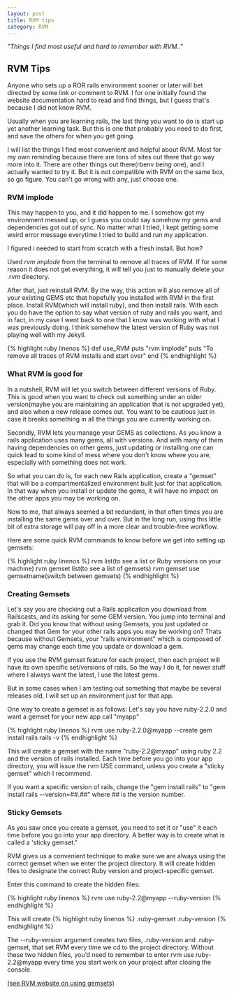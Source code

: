 ```yaml
---
layout: post
title: RVM tips
category: RVM
---
```


<div class="message">
  <cite> "Things I find most useful and hard to remember with RVM.." </cite>
</div>

## RVM Tips
Anyone who sets up a ROR rails environment sooner or later will bet directed by some link or comment to RVM. I for one initially found
the website documentation hard to read and find things, but I guess that's because I did not know RVM.

Usually when you are learning rails, the last thing you want to do is start up yet another learning task.  But this is one that probably
you need to do first, and save the others for when you get going.

I will list the things I find most convenient and helpful about RVM.  Most for my own reminding because there are tons of sites
out there that go way more into it. There are other things out there(rbenv being one), and I actually wanted to try it.  But it is not compatible
with RVM on the same box, so go figure.  You can't go wrong with any, just choose one.

### RVM implode
This may happen to you, and it did happen to me.  I somehow got my environment messed up, or I guess  you could
say somehow my gems and dependencies got out of sync.  No matter what I tried, I kept getting some weird error message everytime
I tried to build and run my application.

I figured i needed to start from scratch with a fresh install.  But how?

Used <em>rvm implode</em> from the terminal to remove all traces of RVM.  If for some reason it does not get everything, it will tell
you just to manually delete your .rvm directory.

After that, just reinstall RVM.  By the way, this action will also remove all of your existing GEMS etc that hopefully you installed
with RVM in the first place.  Install RVM(which will install ruby), and then install rails.  With each you do have the option to say what version
of ruby and rails you want, and in fact, in my case I went back to one that I know was working with what I was previously doing.  I think
somehow the latest version of Ruby was not playing well with my Jekyll.
  

{% highlight ruby linenos %}
def use_RVM
puts "rvm implode"
puts "To remove all traces of RVM installs and start over"
end
{% endhighlight %}

### What RVM is good for
In a nutshell, RVM will let you switch between different versions of Ruby.  This is good when you want to check out something under an
older version(maybe you are maintaining an application that is not upgraded yet), and also when a new release comes out.  You want
to be cautious just in case it breaks something in all the things you are currently working on.

Secondly, RVM lets you manage your GEMS as collections.  As you know a rails application uses many gems, all with versions.  And with many
of them having dependencies on other gems, just updating or installing one can quick lead to some kind of mess where you don't know
where you are, especially with something does not work.

So what you can do is, for each new Rails application, create a "gemset" that will be a compartmentalized environment built just for
that application.  In that way when you install or update the gems, it will have no impact on the other apps you may be working on.

Now to me, that always seemed a bit redundant, in that often times you are installing the same gems over and over.  But in the long run,
using this little bit of extra storage will pay off in a more clear and trouble-free workflow.

Here are some quick RVM commands to know before we get into setting up gemsets:

{% highlight ruby linenos %}
rvm list(to see a list or Ruby versions on your machine)
rvm gemset list(to see a list of gemsets)
rvm gemset use gemsetname(switch between gemsets)
{% endhighlight %}


### Creating Gemsets

Let's say you are checking out a Rails application you download from Railscasts, and its asking for some GEM version. You jump into terminal
and grab it.  Did you know that without using Gemsets, you just updated or changed that Gem for your other rails apps you may
be working on? Thats because without Gemsets, your "rails environment" which is composed of gems may change each time you update or 
download a gem.

If you use the RVM gemset feature for each project, then each project will have its own specific set/versions of rails.  So the way I do it,
for newer stuff where I always want the latest, I use the latest gems.

But in some cases when I am testing out something that maybe be several releases old, I will set up an environment just for that app.

One way to create a gemset is as follows:  Let's say you have ruby-2.2.0 and want a gemset for your new app call "myapp"

{% highlight  ruby linenos %}
rvm use ruby-2.2.0@myapp --create
gem install rails 
rails -v
{% endhighlight %}

This will create a gemset with the name "ruby-2.2@myapp" using ruby 2.2 and the version of rails installed.  Each time before you go into
your app directory, you will issue the rvm USE command, unless you create a "sticky gemset" which I recommend.

If you want a specific version of rails, change the "gem install rails" to "gem install rails --version=##.##" where ## is the version number.

### Sticky Gemsets

As you saw once you create a gemset, you need to set it or "use" it each time before you go into your app directory.  A better way is
to create what is called a 'sticky gemset."

RVM gives us a convenient technique to make sure we are always using the correct gemset
when we enter the project directory. It will create hidden files to designate the correct Ruby
version and project-specific gemset. 

Enter this command to create the hidden files:

{% highlight ruby linenos %}
rvm use ruby-2.2@myapp --ruby-version
{% endhighlight %}

This will create
{% highlight ruby linenos %}
.ruby-gemset
.ruby-version
{% endhighlight %}


The --ruby-version argument creates two files, .ruby-version and .ruby-gemset, that set RVM
every time we cd to the project directory. Without these two hidden files, you’d need to
remember to enter rvm use ruby-2.2@myapp every time you start work on your project
after closing the console.


 [(see RVM website on using gemsets)](https://rvm.io/gemsets/using)